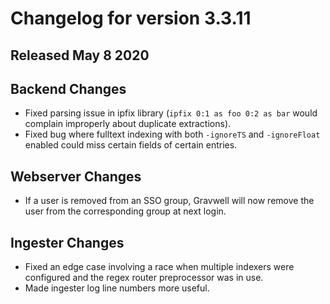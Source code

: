 # Changelog for version 3.3.11

## Released May 8 2020

## Backend Changes
* Fixed parsing issue in ipfix library (`ipfix 0:1 as foo 0:2 as bar` would complain improperly about duplicate extractions).
* Fixed bug where fulltext indexing with both `-ignoreTS` and `-ignoreFloat` enabled could miss certain fields of certain entries.

## Webserver Changes
* If a user is removed from an SSO group, Gravwell will now remove the user from the corresponding group at next login.

## Ingester Changes
* Fixed an edge case involving a race when multiple indexers were configured and the regex router preprocessor was in use.
* Made ingester log line numbers more useful.
